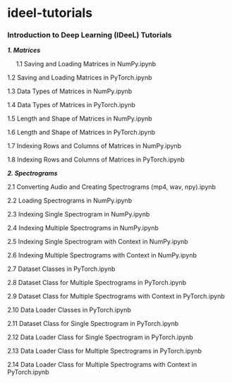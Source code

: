 # ideel-tutorials

### Introduction to Deep Learning (IDeeL) Tutorials


***1. Matrices***

&nbsp;&nbsp;&nbsp;&nbsp; 1.1 Saving and Loading Matrices in NumPy.ipynb

1.2 Saving and Loading Matrices in PyTorch.ipynb

1.3 Data Types of Matrices in NumPy.ipynb

1.4 Data Types of Matrices in PyTorch.ipynb

1.5 Length and Shape of Matrices in NumPy.ipynb

1.6 Length and Shape of Matrices in PyTorch.ipynb

1.7 Indexing Rows and Columns of Matrices in NumPy.ipynb

1.8 Indexing Rows and Columns of Matrices in PyTorch.ipynb


***2. Spectrograms***

2.1  Converting Audio and Creating Spectrograms (mp4, wav, npy).ipynb

2.2  Loading Spectrograms in NumPy.ipynb

2.3  Indexing Single Spectrogram in NumPy.ipynb

2.4  Indexing Multiple Spectrograms in NumPy.ipynb

2.5  Indexing Single Spectrogram with Context in NumPy.ipynb

2.6  Indexing Multiple Spectrograms with Context in NumPy.ipynb

2.7  Dataset Classes in PyTorch.ipynb

2.8  Dataset Class for Multiple Spectrograms in PyTorch.ipynb

2.9  Dataset Class for Multiple Spectrograms with Context in PyTorch.ipynb

2.10 Data Loader Classes in PyTorch.ipynb

2.11 Dataset Class for Single Spectrogram in PyTorch.ipynb

2.12 Data Loader Class for Single Spectrogram in PyTorch.ipynb

2.13 Data Loader Class for Multiple Spectrograms in PyTorch.ipynb

2.14 Data Loader Class for Multiple Spectrograms with Context in PyTorch.ipynb
